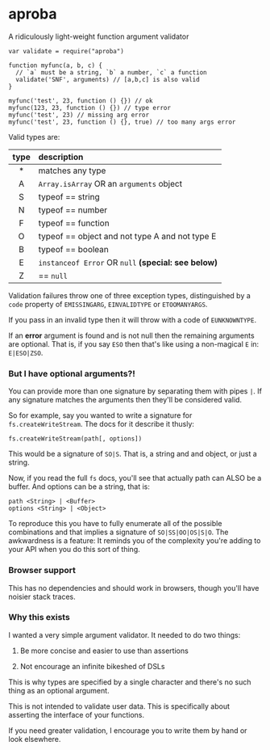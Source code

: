 aproba
======

A ridiculously light-weight function argument validator

```
var validate = require("aproba")

function myfunc(a, b, c) {
  // `a` must be a string, `b` a number, `c` a function
  validate('SNF', arguments) // [a,b,c] is also valid
}

myfunc('test', 23, function () {}) // ok
myfunc(123, 23, function () {}) // type error
myfunc('test', 23) // missing arg error
myfunc('test', 23, function () {}, true) // too many args error

```

Valid types are:

| type | description                                           
|:----:|:------------------------------------------------------
|  *   | matches any type                                      
|  A   | `Array.isArray` OR an `arguments` object              
|  S   | typeof == string                                      
|  N   | typeof == number                                      
|  F   | typeof == function                                    
|  O   | typeof == object and not type A and not type E        
|  B   | typeof == boolean                                     
|  E   | `instanceof Error` OR `null` **(special: see below)** 
|  Z   | == `null`                                             

Validation failures throw one of three exception types, distinguished by a
`code` property of `EMISSINGARG`, `EINVALIDTYPE` or `ETOOMANYARGS`.

If you pass in an invalid type then it will throw with a code of
`EUNKNOWNTYPE`.

If an **error** argument is found and is not null then the remaining
arguments are optional. That is, if you say `ESO` then that's like using a
non-magical `E` in: `E|ESO|ZSO`.

### But I have optional arguments?!

You can provide more than one signature by separating them with pipes `|`.
If any signature matches the arguments then they'll be considered valid.

So for example, say you wanted to write a signature for
`fs.createWriteStream`. The docs for it describe it thusly:

```
fs.createWriteStream(path[, options])
```

This would be a signature of `SO|S`. That is, a string and and object, or
just a string.

Now, if you read the full `fs` docs, you'll see that actually path can ALSO
be a buffer. And options can be a string, that is:

```
path <String> | <Buffer>
options <String> | <Object>
```

To reproduce this you have to fully enumerate all of the possible
combinations and that implies a signature of `SO|SS|OO|OS|S|O`. The
awkwardness is a feature: It reminds you of the complexity you're adding to
your API when you do this sort of thing.

### Browser support

This has no dependencies and should work in browsers, though you'll have
noisier stack traces.

### Why this exists

I wanted a very simple argument validator. It needed to do two things:

1. Be more concise and easier to use than assertions

2. Not encourage an infinite bikeshed of DSLs

This is why types are specified by a single character and there's no such
thing as an optional argument.

This is not intended to validate user data. This is specifically about
asserting the interface of your functions.

If you need greater validation, I encourage you to write them by hand or
look elsewhere.

